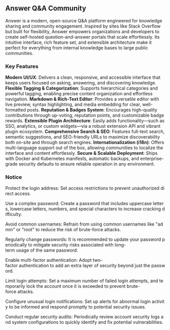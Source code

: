 ## Answer Q&A Community

Answer is a modern, open-source Q&A platform engineered for knowledge sharing and community engagement. Inspired by sites like Stack Overflow but built for flexibility, Answer empowers organizations and developers to create self-hosted question-and-answer portals that scale effortlessly. Its intuitive interface, rich feature set, and extensible architecture make it perfect for everything from internal knowledge bases to large public communities.

### Key Features

**Modern UI/UX**: Delivers a clean, responsive, and accessible interface that keeps users focused on asking, answering, and discovering knowledge.
**Flexible Tagging & Categorization**: Supports hierarchical categories and powerful tagging, enabling precise content organization and effortless navigation.
**Markdown & Rich-Text Editor**: Provides a versatile editor with live preview, syntax highlighting, and media embedding for clear, well-formatted posts.
**Reputation & Badges System**: Encourages high-quality contributions through up-voting, reputation points, and customizable badge rewards.
**Extensible Plugin Architecture**: Easily adds functionality—such as SSO, analytics, or custom widgets—via a robust extension API and vibrant plugin ecosystem.
**Comprehensive Search & SEO**: Features full-text search, semantic suggestions, and SEO-friendly URLs to maximize discoverability both on-site and through search engines.
**Internationalization (i18n)**: Offers multi-language support out of the box, allowing communities to localize the interface and content effortlessly.
**Secure & Scalable Deployment**: Ships with Docker and Kubernetes manifests, automatic backups, and enterprise-grade security defaults to ensure reliable operation in any environment.

### Notice

Protect the login address: Set access restrictions to prevent unauthorized direct access.
    
Use a complex password: Create a password that includes uppercase letters, lowercase letters, numbers, and special characters to increase cracking difficulty.
    
Avoid common usernames: Refrain from using common usernames like "admin" or "root" to reduce the risk of brute-force attacks.
    
Regularly change passwords: It is recommended to update your password periodically to mitigate security risks associated with long-term usage of the same password.
    
Enable multi-factor authentication: Adopt two-factor authentication to add an extra layer of security beyond just the password.
    
Limit login attempts: Set a maximum number of failed login attempts, and temporarily lock the account once it is exceeded to prevent brute-force attacks.
    
Configure unusual login notifications: Set up alerts for abnormal login activity to be informed and respond promptly to potential security issues.
    
Conduct regular security audits: Periodically review account security logs and system configurations to quickly identify and fix potential vulnerabilities.
        